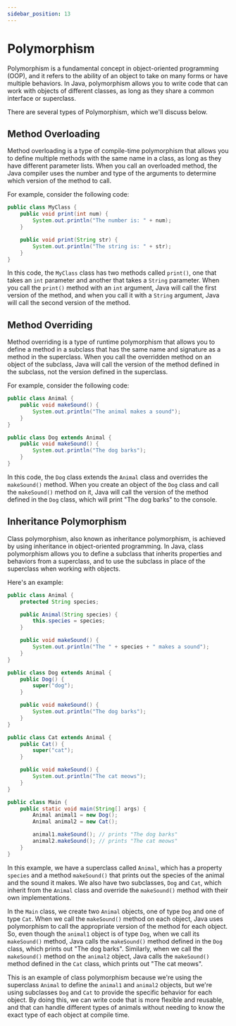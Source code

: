 ```yaml
---
sidebar_position: 13
---
```


# Polymorphism

Polymorphism is a fundamental concept in object-oriented programming (OOP), and it refers to the ability of an object to take on many forms or have multiple behaviors. In Java, polymorphism allows you to write code that can work with objects of different classes, as long as they share a common interface or superclass.

There are several types of Polymorphism, which we'll discuss below.

## Method Overloading

Method overloading is a type of compile-time polymorphism that allows you to define multiple methods with the same name in a class, as long as they have different parameter lists. When you call an overloaded method, the Java compiler uses the number and type of the arguments to determine which version of the method to call.

For example, consider the following code:

```java
public class MyClass {
    public void print(int num) {
        System.out.println("The number is: " + num);
    }

    public void print(String str) {
        System.out.println("The string is: " + str);
    }
}
```

In this code, the `MyClass` class has two methods called `print()`, one that takes an `int` parameter and another that takes a `String` parameter. When you call the `print()` method with an `int` argument, Java will call the first version of the method, and when you call it with a `String` argument, Java will call the second version of the method.

## Method Overriding

Method overriding is a type of runtime polymorphism that allows you to define a method in a subclass that has the same name and signature as a method in the superclass. When you call the overridden method on an object of the subclass, Java will call the version of the method defined in the subclass, not the version defined in the superclass.

For example, consider the following code:

```java
public class Animal {
    public void makeSound() {
        System.out.println("The animal makes a sound");
    }
}

public class Dog extends Animal {
    public void makeSound() {
        System.out.println("The dog barks");
    }
}
```

In this code, the `Dog` class extends the `Animal` class and overrides the `makeSound()` method. When you create an object of the `Dog` class and call the `makeSound()` method on it, Java will call the version of the method defined in the `Dog` class, which will print "The dog barks" to the console.

## Inheritance Polymorphism

Class polymorphism, also known as inheritance polymorphism, is achieved by using inheritance in object-oriented programming. In Java, class polymorphism allows you to define a subclass that inherits properties and behaviors from a superclass, and to use the subclass in place of the superclass when working with objects.

Here's an example:

```java
public class Animal {
    protected String species;

    public Animal(String species) {
        this.species = species;
    }

    public void makeSound() {
        System.out.println("The " + species + " makes a sound");
    }
}

public class Dog extends Animal {
    public Dog() {
        super("dog");
    }

    public void makeSound() {
        System.out.println("The dog barks");
    }
}

public class Cat extends Animal {
    public Cat() {
        super("cat");
    }

    public void makeSound() {
        System.out.println("The cat meows");
    }
}

public class Main {
    public static void main(String[] args) {
        Animal animal1 = new Dog();
        Animal animal2 = new Cat();

        animal1.makeSound(); // prints "The dog barks"
        animal2.makeSound(); // prints "The cat meows"
    }
}
```

In this example, we have a superclass called `Animal`, which has a property `species` and a method `makeSound()` that prints out the species of the animal and the sound it makes. We also have two subclasses, `Dog` and `Cat`, which inherit from the `Animal` class and override the `makeSound()` method with their own implementations.

In the `Main` class, we create two `Animal` objects, one of type `Dog` and one of type `Cat`. When we call the `makeSound()` method on each object, Java uses polymorphism to call the appropriate version of the method for each object. So, even though the `animal1` object is of type `Dog`, when we call its `makeSound()` method, Java calls the `makeSound()` method defined in the `Dog` class, which prints out "The dog barks". Similarly, when we call the `makeSound()` method on the `animal2` object, Java calls the `makeSound()` method defined in the `Cat` class, which prints out "The cat meows".

This is an example of class polymorphism because we're using the superclass `Animal` to define the `animal1` and `animal2` objects, but we're using subclasses `Dog` and `Cat` to provide the specific behavior for each object. By doing this, we can write code that is more flexible and reusable, and that can handle different types of animals without needing to know the exact type of each object at compile time.
